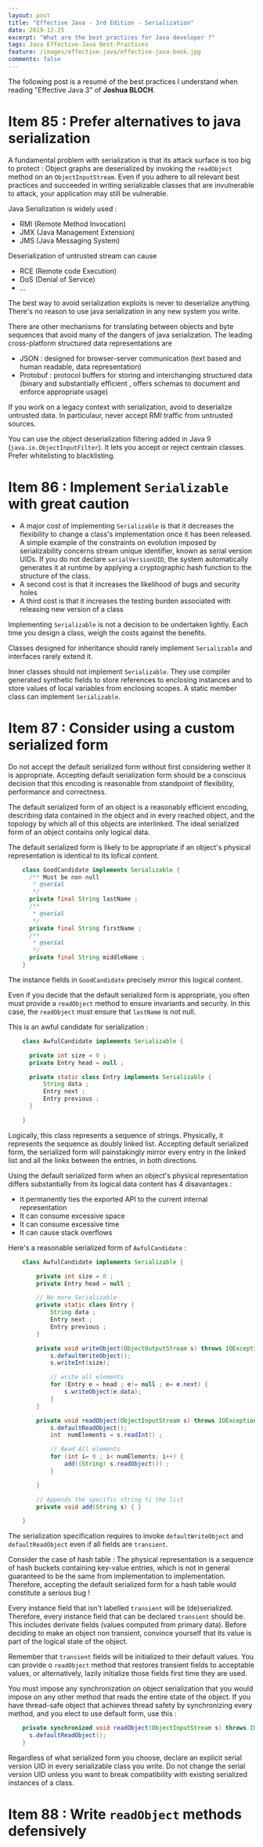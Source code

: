 ```yaml
---
layout: post
title: "Effective Java - 3rd Edition - Serialization"
date: 2019-12-25
excerpt: "What are the best practices for Java developer ?"
tags: Java Effective-Java Best-Practices
feature: /images/effective-java/effective-java-book.jpg
comments: false
---
```


The following post is a resumé of the best practices I understand when reading "Effective Java 3" of __Joshua BLOCH__.

# Item 85 : Prefer alternatives to java serialization
A fundamental problem with serialization is that its attack surface is too big to protect : Object graphs are deserialized by invoking the `readObject` method on an `ObjectInputStream`. Even if you adhere to all relevant best practices and succeeded in writing serializable classes that are invulnerable to attack, your application may still be vulnerable.

Java Serialization is widely used :
- RMI (Remote Method Invocation)
- JMX (Java Management Extension)
- JMS (Java Messaging System)

Deserialization of untrusted stream can cause
- RCE (Remote code Execution)
- DoS (Denial of Service)
- ...

The best way to avoid serialization exploits is never to deserialize anything. There's no reason to use java serialization in any new system you write.

There are other mechanisms for translating between objects and byte sequences that avoid many of the dangers of java serialization. The leading cross-platform structured data representations are
- JSON : designed for browser-server communication (text based and human readable, data representation)
- Protobuf : protocol buffers for storing and interchanging structured data (binary and substantially efficient , offers schemas to document and enforce appropriate usage)

If you work on a legacy context with serialization, avoid to deserialize untrusted data. In particulaur, never accept RMI traffic from untrusted sources.

You can use the object deserialization filtering added in Java 9 (`java.io.ObjectInputFilter`). It lets you accept or reject centrain classes. Prefer whitelisting to blacklisting.

# Item 86 : Implement `Serializable` with great caution
- A major cost of implementing `Serializable` is that it decreases the flexibility to change a class's implementation once it has been released. A simple example of the constraints on evolution imposed by serializability concerns stream unique identifier, known as serial version UIDs. If you do not declare `serialVersionUID`, the system automatically generates it at runtime by applying a cryptographic hash function to the structure of the class.
- A second cost is that it increases the likelihood of bugs and security holes
- A third cost is that it increases the testing burden associated with releasing new version of a class

Implementing `Serializable` is not a decision to be undertaken lightly. Each time you design a class, weigh the costs against the benefits.

Classes designed for inheritance should rarely implement `Serializable` and interfaces rarely extend it.

Inner classes should not implement `Serializable`. They use compiler generated synthetic fields to store references to enclosing instances and to store values of local variables from enclosing scopes. A static member class can implement `Serializable`.

# Item 87 : Consider using a custom serialized form
Do not accept the default serialized form without first considering wether it is appropriate. Accepting default serialization form should be a conscious decision that this encoding is reasonable from standpoint of flexibility, performance and correctness.

The default serialized form of an object is a reasonably efficient encoding, describing data contained in the object and in every reached object, and the topology by which all of this objects are interlinked. The ideal serialized form of an object contains only logical data.

The default serialized form is likely to be appropriate if an object's physical representation is identical to its lofical content.
```java
    class GoodCandidate implements Serializable {
      /** Must be non-null
       * @serial
       */
      private final String lastName ;
      /**
       * @serial
       */
      private final String firstName ;
      /**
       * @serial
       */
      private final String middleName ;
    }
```

The instance fields in `GoodCandidate` precisely mirror this logical content.

Even if you decide that the default serialized form is appropriate, you often must provide a `readObject` method to ensure invariants and security. In this case, the `readObject` must ensure that `lastName` is not null.

This is an awful candidate for serialization :
```java
    class AwfulCandidate implements Serializable {

      private int size = 0 ;
      private Entry head = null ;

      private static class Entry implements Serializable {
          String data ;
          Entry next ;
          Entry previous ;
      }

    }
```

Logically, this class represents a sequence of strings. Physically, it represents the sequence as doubly linked list. Accepting default serialized form, the serialized form will painstakingly mirror every entry in the linked list and all the links between the entries, in both directions.

Using the default serialized form when an object's physical representation differs substantially from its logical data content has 4 disavantages :
- It permanently ties the exported API to the current internal representation
- It can consume excessive space
- It can consume excessive time
- It can cause stack overflows

Here's a reasonable serialized form of `AwfulCandidate` :
```java
    class AwfulCandidate implements Serializable {

        private int size = 0 ;
        private Entry head = null ;

        // No more Serializable
        private static class Entry {
            String data ;
            Entry next ;
            Entry previous ;
        }

        private void writeObject(ObjectOutputStream s) throws IOException {
            s.defaultWriteObject();
            s.writeInt(size);

            // write all elements
            for (Entry e = head ; e!= null ; e= e.next) {
                s.writeObject(e.data);
            }
        }

        private void readObject(ObjectInputStream s) throws IOException, ClassNotFoundException {
            s.defaultReadObject();
            int  numElements = s.readInt() ;

            // Read All elements
            for (int i= 0 ; i< numElements; i++) {
                add((String) s.readObject()) ;
            }

        }

        // Appends the specific string ti the list
        private void add(String s) { }

    }
```

The serialization specification requires to invoke `defaultWriteObject` and `defaultReadObject` even if all fields are `transient`.

Consider the case of hash table : The physical representation is a sequence of hash buckets containing key-value entries, which is not in general guaranteed to be the same from implementation to implementation. Therefore, accepting the default serialized form for a hash table would constitute a serious bug !

Every instance field that isn't labelled `transient` will be (de)serialized. Therefore, every instance field that can be declared `transient` should be. This includes derivate fields (values computed from primary data). Before deciding to make an object non transient, convince yourself that its value is part of the logical state of the object.

Remember that `transient` fields will be initialized to their default values. You can provide o `readObject` method that restores transient fields to acceptable values, or alternatively, lazily initialize those fields first time they are used.

You must impose any synchronization on object serialization that you would impose on any other method that reads the entire state of the object. If you have thread-safe object that achieves thread safety by synchronizing every method, and you elect to use default form, use this :
```java
    private synchronized void readObject(ObjectInputStream s) throws IOException {
      s.defaultReadObject();
    }
```

Regardless of what serialized form you choose, declare an explicit serial version UID in every serializable class you write. Do not change the serial version UID unless you want to break compatibility with existing serialized instances of a class.

# Item 88 : Write `readObject` methods defensively
